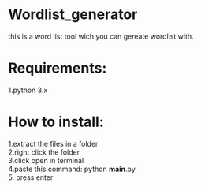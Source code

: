 # Wordlist_generator
this is a word list tool wich you can gereate wordlist with.

# Requirements:
1.python 3.x

# How to install:
1.extract the files in a folder                                                                                                                                             
2.right click the folder                                                                                                                                                        
3.click open in terminal                                                                                                                                                          
4.paste this command: python __main__.py                                                                                                                                                                                 
5. press enter                                                                                                                                                
